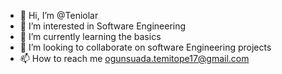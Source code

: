 - 👋 Hi, I’m @Teniolar
- 👀 I’m interested in Software Engineering
- 🌱 I’m currently learning the basics
- 💞️ I’m looking to collaborate on software Engineering projects
- 📫 How to reach me ogunsuada.temitope17@gmail.com

<!---
Teniolar/Teniolar is a ✨ special ✨ repository because its `README.md` (this file) appears on your GitHub profile.
You can click the Preview link to take a look at your changes.
--->
